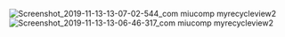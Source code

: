 ![Screenshot_2019-11-13-13-07-02-544_com miucomp myrecycleview2](https://user-images.githubusercontent.com/24388499/69528745-6d87f780-0fa1-11ea-940d-521e95cca13c.png)
![Screenshot_2019-11-13-13-06-46-317_com miucomp myrecycleview2](https://user-images.githubusercontent.com/24388499/69528746-6e208e00-0fa1-11ea-8dea-b706d4834f4b.png)
